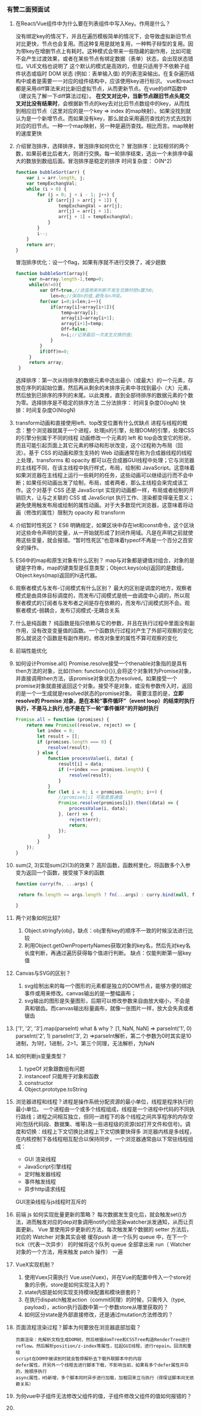 ### 有赞二面预面试

1. 在React/Vue组件中为什么要在列表组件中写入Key。作用是什么？

   没有绑定key的情况下，并且在遍历模板简单的情况下，会导致虚拟新旧节点对比更快，节点也会复用。而这种复用是就地复用，一种鸭子辩型的复用。因为带key在增删节点上有耗时。这种模式会带来一些隐藏的副作用，比如可能不会产生过渡效果，或者在某些节点有绑定数据（表单）状态，会出现状态错位。VUE文档也说明了 这个默认的模式是高效的，但是只适用于不依赖子组件状态或临时 DOM 状态 (例如：表单输入值) 的列表渲染输出。在复杂遍历结构中或者是需要一一对应的组件结构中，应该使用key进行标识。
   vue和react都是采用diff算法来对比新旧虚拟节点，从而更新节点。在vue的diff函数中（建议先了解一下diff算法过程）。
   **在交叉对比中，当新节点跟旧节点头尾交叉对比没有结果时**，会根据新节点的key去对比旧节点数组中的key，从而找到相应旧节点（这里对应的是一个key => index 的map映射）。如果没找到就认为是一个新增节点。而如果没有key，那么就会采用遍历查找的方式去找到对应的旧节点。一种一个map映射，另一种是遍历查找。相比而言。map映射的速度更快

2. 介绍冒泡排序，选择排序，冒泡排序如何优化？
   冒泡排序：比较相邻的两个数，如果前者比后者大，则进行交换。每一轮排序结束，选出一个未排序中最大的数放到数组后面。冒泡排序是稳定的排序
   时间复杂度： O(N^2)

   ```javascript
   function bubbleSort(arr) {
       var i = arr.length, j;
       var tempExchangVal;
       while (i > 0) {
           for (j = 0; j < i - 1; j++) {
               if (arr[j] > arr[j + 1]) {
                   tempExchangVal = arr[j];
                   arr[j] = arr[j + 1];
                   arr[j + 1] = tempExchangVal;
               }
           }
           i--;
       }
       return arr;
   }
   ```

   冒泡排序优化：设一个flag，如果有序就不进行交换了，减少趟数

   ```javascript
   function bubbleSort(array){
   		var n=array.length-1,temp=0;
   		while(n!=0){
   			var Off=true,//该值用来判断不发生交换时把n置为0;
   				len=n;//保存n的值,避免与n冲突。
   			for(var i=0;i<len;i++){
   				if(array[i]>array[i+1]){
   					temp=array[i];
   					array[i]=array[i+1];
   					array[i+1]=temp;
   					Off=false;
   					n=i;//记录最后一次发生交换的值;
   				}
   			}
   			if(Off)n=0;
   		}
   		return array;
   	}
   ```

   选择排序：第一次从待排序的数据元素中选出最小（或最大）的一个元素，存放在序列的起始位置，然后再从剩余的未排序元素中寻找到最小（大）元素，然后放到已排序的序列的末尾。以此类推，直到全部待排序的数据元素的个数为零。选择排序是不稳定的排序方法
   二分法排序： 时间复杂度O(logN)
   快排：时间复杂度O(NlogN)

3. transform动画和直接使用left、top改变位置有什么优缺点
   进程与线程的概念：整个浏览器就属于一个进程，处理js的引擎，处理DOM的引擎，处理CSS的引擎分别属于不同的线程
   动画修改一个元素的 left 和 top会改变它的形状，而且可能引起页面上其它元素的移动和形状改变，这个过程称为布局（回流）。基于 CSS 的动画和原生支持的 Web 动画通常在称为合成器线程的线程上处理，transforms 和 opacity 都可以在合成器GUI线程中处理；它与浏览器的主线程不同，在该主线程中执行样式，布局，绘制和 JavaScript。这意味着如果浏览器在主线程上运行一些耗时的任务，这些动画可以继续运行而不会中断；如果任何动画出发了绘制，布局，或者两者，那么主线程会来完成该工作。这个对基于 CSS 还是 JavaScript 实现的动画都一样，布局或者绘制的开销巨大，让与之关联的 CSS 或 JavaScript 执行工作、渲染都变得毫无意义；避免使用触发布局或绘制的属性动画。对于大多数现代浏览器，这意味着将动画（修改的属性）限制为 opacity 和 transform

4. 介绍暂时性死区？
   ES6 明确规定，如果区块中存在let和const命令，这个区块对这些命令声明的变量，从一开始就形成了封闭作用域。凡是在声明之前就使用这些变量，就会报错。“暂时性死区”也意味着typeof不再是一个百分之百安全的操作。

5. ES6中的map和原生对象有什么区别？
   map与对象都是键值对组合，对象的是键是字符串，map的键类型是任意类型；Object.keys(obj)返回的是数组，Object.keys(map)返回的hi迭代器。

6. 观察者模式与发布-订阅模式有什么区别？
   最大的区别是调度的地方，观察者模式是由具体目标调度的，而发布/订阅模式是统一由调度中心调的，所以观察者模式的订阅者与发布者之间是存在依赖的，而发布/订阅模式则不会。观察者模式-弱耦合，发布订阅模式-无耦合关系

7. 什么是纯函数？
   纯函数是指只依赖与它的参数，并且在执行过程中里面没有副作用，没有改变变量值的函数。一个函数执行过程对产生了外部可观察的变化那么就说这个函数是有副作用的，修改对象里的属性不算可观察的变化

8. 前端性能优化

9. 如何设计Promise.all()
   Promise.resolve接受一个thenable对象指的是具有then方法的对象，比如{then: function(){}},会将这个对象转为Promise对象，并直接调用then方法，该promise对象状态为resolved。如果接受一个promise对象就直接返回这个对象。接受不是对象，或没有参数传入时，返回的是一个一生成就是resolved状态的promise对象。
   需要注意的是，**立即resolve的 Promise 对象，是在本轮“事件循环”（event loop）的结束时执行执行，不是马上执行,也不是在下一轮“事件循环”的开始时执行**

   ```js
   Promise.all = function (promises) {
       return new Promise((resolve, reject) => {
           let index = 0;
           let result = [];
           if (promises.length === 0) {
               resolve(result);
           } else {
               function processValue(i, data) {
                   result[i] = data;
                   if (++index === promises.length) {
                       resolve(result);
                   }
               }
               for (let i = 0; i < promises.length; i++) {
                   //promises[i] 可能是普通值
                   Promise.resolve(promises[i]).then((data) => {
                       processValue(i, data);
                   }, (err) => {
                       reject(err);
                       return;
                   });
               }
           }
       });
   }
   ```

10. sum(2, 3)实现sum(2)(3)的效果？
    高阶函数，函数柯里化，将函数多个入参变为返回一个函数，接受接下来的函数

    ```js
    function curry(fn, ...args) {
    
     return fn.length <= args.length ? fn(...args) : curry.bind(null, fn, ...args);
    
    }
    ```

    

11. 两个对象如何比较?

    1. Object.stringfy(obj)，缺点：obj里有key的顺序不一致的时候没法进行比较
    2. 利用Object.getOwnPropertyNames获取对象的key名，然后先对key名长度判断，再通过遍历获得每个值进行判断。 缺点：仅能判断第一层key值

12. Canvas与SVG的区别？

    1. svg绘制出来的每一个图形的元素都是独立的DOM节点，能够方便的绑定事件或用来修改。canvas输出的是一整幅画布；
    2. svg输出的图形是矢量图形，后期可以修改参数来自由放大缩小，不会是真和锯齿。而canvas输出标量画布，就像一张图片一样，放大会失真或者锯齿

13. ['1', '2', '3'].map(parseInt) what & why？
    [1, NaN, NaN]
    => parseInt('1', 0) parseInt('2', 1) parseInt('3', 2)
    =>parseInt解析，第二个参数为0时其实是10进制，为1时，1进制，2>1，第三个同理，无法解析，为NaN

14. 如何判断js变量类型？

    1. typeOf 对象跟数组有问题
    2. instanceof 只能用于对象和函数
    3. constructor 
    4. Object.prototype.toString

15. 浏览器进程和线程？进程是操作系统分配资源的最小单位，线程是程序执行的最小单位。
    一个进程由一个或多个线程组成，线程是一个进程中代码的不同执行路线；进程之间相互独立，但同一进程下的各个线程之间共享程序的内存空间(包括代码段、数据集、堆等)及一些进程级的资源(如打开文件和信号)。调度和切换：线程上下文切换比进程上下文切换要快得多
    浏览器内核是多线程，在内核控制下各线程相互配合以保持同步，一个浏览器通常由以下常驻线程组成：

    - GUI 渲染线程
    - JavaScript引擎线程
    - 定时触发器线程
    - 事件触发线程
    - 异步http请求线程

    GUI渲染线程与js线程时互斥的

16. 前端 js 如何实现批量更新的策略？
    每次数据发生变化后，就会触发set()方法，进而触发对应的dep对象调用notify()给渲染watcher派发通知，从而让页面更新。 Vue 里使用异步更新的方法，每次触发某个数据的 setter 方法后，对应的 Watcher 对象其实会被 缓存push 进一个队列 queue 中，在下一个 tick（代表一次异步） 的时候将这个队列 queue 全部拿出来 run（ Watcher 对象的一个方法，用来触发 patch 操作） 一遍

17. VueX实现机制？

    1. 使用Vuex只需执行 Vue.use(Vuex)，并在Vue的配置中传入一个store对象的示例，store是如何实现注入的？
    2. state内部是如何实现支持模块配置和模块嵌套的？
    3. 在执行dispatch触发action（commit同理）的时候，只需传入（type, payload），action执行函数中第一个参数store从哪里获取的？
    4. 如何区分state是外部直接修改，还是通过mutation方法修改的？

18. 页面流程渲染过程？脚本为何要放在浏览器底部加载？

    ```
    页面渲染：先解析文档生成DOM树，然后根据domTree和CSSTree构造RenderTree进行reflow。然后解析position/z-index等属性，拉起GUI线程，进行repain。回流和重绘
    script在DOM中被读到时就会暂停解析去下载外联脚本中的内容
    defer属性，开另外一个线程去进行脚本下载，不影响当前，如果有多个defer属性并存的，按顺序执行
    async属性，H5新增，多个脚本同时异步进行加载，加载回来立马执行（得保证脚本间无依赖关系）
    ```

19. 为何vue中子组件无法修改父组件的值，子组件修改父组件的值如何报错的？

20. 





